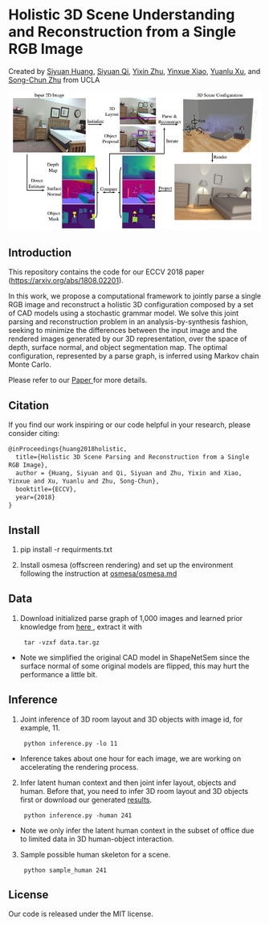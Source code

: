 # Holistic 3D Scene Understanding and Reconstruction from a Single RGB Image

Created by <a href="http://www.siyuanhaung.com" target="_blank">Siyuan Huang</a>,
					<a href="http://web.cs.ucla.edu/~syqi/" target="_blank">Siyuan Qi</a>,
					<a href="http://www.yzhu.io/" target="_blank">Yixin Zhu</a>,
					<a href="http://yolandaxiao.com/" target="_blank">Yinxue Xiao</a>,
					<a href="http://web.cs.ucla.edu/~yuanluxu/" target="blank">Yuanlu Xu</a>, and
					<a href="http://www.stat.ucla.edu/~sczhu/" target="blank">Song-Chun Zhu</a> from UCLA

![teaser](doc/teaser.png)

## Introduction

This repository contains the code for our ECCV 2018 paper (https://arxiv.org/abs/1808.02201). 

In this work, we propose a computational framework to jointly parse a single RGB image and reconstruct a holistic 3D configuration composed by a set of CAD models using 
a stochastic grammar model. We solve this joint parsing and reconstruction problem in an analysis-by-synthesis fashion, 
seeking to minimize the differences between the input image and the rendered images generated by our 3D representation, over the space of depth, surface normal, 
and object segmentation map. The optimal configuration, represented by a parse graph, is inferred using Markov chain Monte Carlo.

Please refer to our <a href="https://arxiv.org/abs/1808.02201"> Paper </a>for more details.

## Citation

If you find our work inspiring or our code helpful in your research, please consider citing:

    @inProceedings{huang2018holistic, 
      title={Holistic 3D Scene Parsing and Reconstruction from a Single RGB Image},
      author = {Huang, Siyuan and Qi, Siyuan and Zhu, Yixin and Xiao, Yinxue and Xu, Yuanlu and Zhu, Song-Chun},
      booktitle={ECCV},
      year={2018}
    }

## Install 
1.   pip install -r requirments.txt

2.   Install osmesa (offscreen rendering) and set up the environment following the instruction at <a href="https://github.com/thusiyuan/holistic_scene_parsing/blob/master/osmesa/osmesa.md">osmesa/osmesa.md</a>


## Data
1. Download initialized parse graph of 1,000 images and learned prior knowledge from <a href="https://drive.google.com/file/d/12GQXopA4IC8VCkbAz24ZpHv0Pbhu5EMs/view?usp=sharing"> here </a>, extract it with

        tar -vzxf data.tar.gz       

* Note we simplified the original CAD model in ShapeNetSem since the surface normal of some original models are flipped, this may hurt the performance a little bit.

## Inference

1. Joint inference of 3D room layout and 3D objects with image id, for example, 11. 
    
        python inference.py -lo 11
        
* Inference takes about one hour for each image, we are working on accelerating the rendering process.
        
2. Infer latent human context and then joint infer layout, objects and human. Before that, you need to infer 3D room layout and 3D objects first or download our generated <a href="https://drive.google.com/file/d/13o3HSkmW_rOl1Mo3w6XIlbzQI1Aj6LQi/view?usp=sharing">results</a>.

        python inference.py -human 241
        
* Note we only infer the latent human context in the subset of office due to limited data in 3D human-object interaction. 

3. Sample possible human skeleton for a scene.

        python sample_human 241
## License

Our code is released under the MIT license.












